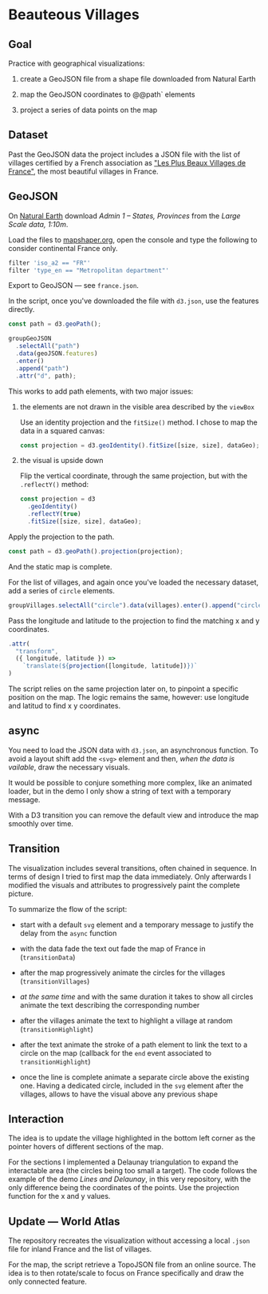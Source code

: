 # Beauteous Villages

## Goal

Practice with geographical visualizations:

1.  create a GeoJSON file from a shape file downloaded from Natural Earth

2.  map the GeoJSON coordinates to @@path` elements

3.  project a series of data points on the map

## Dataset

Past the GeoJSON data the project includes a JSON file with the list of villages certified by a French association as ["Les Plus Beaux Villages de France"](https://www.les-plus-beaux-villages-de-france.org/fr/nos-villages/), the most beautiful villages in France.

## GeoJSON

On [Natural Earth](https://www.naturalearthdata.com) download _Admin 1 – States, Provinces_ from the _Large Scale data, 1:10m_.

Load the files to [mapshaper.org](https://mapshaper.org/), open the console and type the following to consider continental France only.

```bash
filter 'iso_a2 == "FR"'
filter 'type_en == "Metropolitan department"'
```

Export to GeoJSON — see `france.json`.

In the script, once you've downloaded the file with `d3.json`, use the features directly.

```js
const path = d3.geoPath();

groupGeoJSON
  .selectAll("path")
  .data(geoJSON.features)
  .enter()
  .append("path")
  .attr("d", path);
```

This works to add path elements, with two major issues:

1. the elements are not drawn in the visible area described by the `viewBox`

   Use an identity projection and the `fitSize()` method. I chose to map the data in a squared canvas:

   ```js
   const projection = d3.geoIdentity().fitSize([size, size], dataGeo);
   ```

2. the visual is upside down

   Flip the vertical coordinate, through the same projection, but with the `.reflectY()` method:

   ```js
   const projection = d3
     .geoIdentity()
     .reflectY(true)
     .fitSize([size, size], dataGeo);
   ```

Apply the projection to the path.

```js
const path = d3.geoPath().projection(projection);
```

And the static map is complete.

For the list of villages, and again once you've loaded the necessary dataset, add a series of `circle` elements.

```js
groupVillages.selectAll("circle").data(villages).enter().append("circle");
```

Pass the longitude and latitude to the projection to find the matching x and y coordinates.

```js
.attr(
  "transform",
  ({ longitude, latitude }) =>
    `translate(${projection([longitude, latitude])})`
)
```

The script relies on the same projection later on, to pinpoint a specific position on the map. The logic remains the same, however: use longitude and latitud to find x y coordinates.

## async

You need to load the JSON data with `d3.json`, an asynchronous function. To avoid a layout shift add the `<svg>` element and then, _when the data is vailable_, draw the necessary visuals.

It would be possible to conjure something more complex, like an animated loader, but in the demo I only show a string of text with a temporary message.

With a D3 transition you can remove the default view and introduce the map smoothly over time.

## Transition

The visualization includes several transitions, often chained in sequence. In terms of design I tried to first map the data immediately. Only afterwards I modified the visuals and attributes to progressively paint the complete picture.

To summarize the flow of the script:

- start with a default `svg` element and a temporary message to justify the delay from the `async` function

- with the data fade the text out fade the map of France in (`transitionData`)

- after the map progressively animate the circles for the villages (`transitionVillages`)

- _at the same time_ and with the same duration it takes to show all circles animate the text describing the corresponding number

- after the villages animate the text to highlight a village at random (`transitionHighlight`)

- after the text animate the stroke of a path element to link the text to a circle on the map (callback for the `end` event associated to `transitionHighlight`)

- once the line is complete animate a separate circle above the existing one. Having a dedicated circle, included in the `svg` element after the villages, allows to have the visual above any previous shape

## Interaction

The idea is to update the village highlighted in the bottom left corner as the pointer hovers of different sections of the map.

For the sections I implemented a Delaunay triangulation to expand the interactable area (the circles being too small a target). The code follows the example of the demo _Lines and Delaunay_, in this very repository, with the only difference being the coordinates of the points. Use the projection function for the x and y values.

## Update — World Atlas

The repository recreates the visualization without accessing a local `.json` file for inland France and the list of villages.

For the map, the script retrieve a TopoJSON file from an online source. The idea is to then rotate/scale to focus on France specifically and draw the only connected feature.
